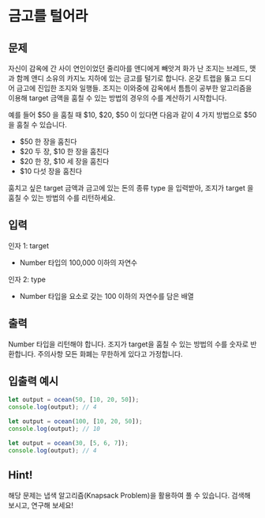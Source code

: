 # 금고를 털어라

## 문제
자신이 감옥에 간 사이 연인이었던 줄리아를 앤디에게 빼앗겨 화가 난 조지는 브레드, 맷과 함께 앤디 소유의 카지노 지하에 있는 금고를 털기로 합니다. 온갖 트랩을 뚫고 드디어 금고에 진입한 조지와 일행들. 조지는 이와중에 감옥에서 틈틈이 공부한 알고리즘을 이용해 target 금액을 훔칠 수 있는 방법의 경우의 수를 계산하기 시작합니다.

예를 들어 $50 을 훔칠 때 $10, $20, $50 이 있다면 다음과 같이 4 가지 방법으로 $50을 훔칠 수 있습니다.

- \$50 한 장을 훔친다
- $20 두 장, $10 한 장을 훔친다
- $20 한 장, $10 세 장을 훔친다
- $10 다섯 장을 훔친다

훔치고 싶은 target 금액과 금고에 있는 돈의 종류 type 을 입력받아, 조지가 target 을 훔칠 수 있는 방법의 수를 리턴하세요.

## 입력
인자 1: target
- Number 타입의 100,000 이하의 자연수

인자 2: type
- Number 타입을 요소로 갖는 100 이하의 자연수를 담은 배열

## 출력
Number 타입을 리턴해야 합니다.
조지가 target을 훔칠 수 있는 방법의 수를 숫자로 반환합니다.
주의사항
모든 화폐는 무한하게 있다고 가정합니다.
## 입출력 예시
```javascript
let output = ocean(50, [10, 20, 50]);
console.log(output); // 4

let output = ocean(100, [10, 20, 50]);
console.log(output); // 10

let output = ocean(30, [5, 6, 7]);
console.log(output); // 4
```
## Hint!
해당 문제는 냅색 알고리즘(Knapsack Problem)을 활용하여 풀 수 있습니다.
검색해 보시고, 연구해 보세요!
